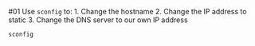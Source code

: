 #01 Use `sconfig` to:
    1. Change the hostname
    2. Change the IP address to static
    3.  Change the DNS server to our own IP address

```shell
sconfig
```

	